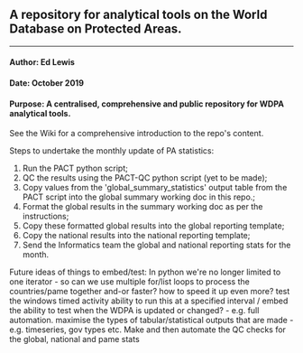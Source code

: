 ## A repository for analytical tools on the World Database on Protected Areas.

***

#### Author: Ed Lewis
#### Date: October 2019
#### Purpose: A centralised, comprehensive and public repository for WDPA analytical tools.

See the Wiki for a comprehensive introduction to the repo's content.

Steps to undertake the monthly update of PA statistics:
1. Run the PACT python script;
2. QC the results using the PACT-QC python script (yet to be made);
3. Copy values from the 'global_summary_statistics' output table from the PACT script into the global summary working doc in this repo.;
4. Format the global results in the summary working doc as per the instructions;
5. Copy these formatted global results into the global reporting template;
6. Copy the national results into the national reporting template;
7. Send the Informatics team the global and national reporting stats for the month.


Future ideas of things to embed/test:
In python we're no longer limited to one iterator - so can we use multiple for/list loops to process the countries/pame together and-or faster?
how to speed it up even more?
test the windows timed activity ability to run this at a specified interval / embed the ability to test when the WDPA is updated or changed? - e.g. full automation.
maximise the types of tabular/statistical outputs that are made - e.g. timeseries, gov types etc. 
Make and then automate the QC checks for the global, national and pame stats
